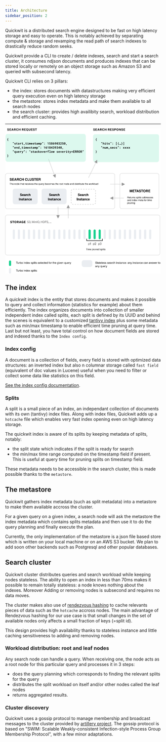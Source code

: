 ```yaml
---
title: Architecture
sidebar_position: 2
---
```


Quickwit is a distributed search engine designed to be fast on high latency storage and easy to operate. This is notably achieved by separating compute & storage and revamping the read path of search indexes to drastically reduce random seeks.

Quickwit provide a CLI to create / delete indexes, search and start a search cluster, it consumes ndjson documents and produces indexes that can be stored locally or remotely on an object storage such as Amazon S3 and queried with subsecond latency.

Quickwit CLI relies on 3 pillars:
- the index: stores documents with datastructures making very efficient query execution even on high latency storage
- the metastore: stores index metadata and make them available to all search nodes
- the search cluster: provides high availibity search, workload distribution and efficient caching.

[//]: # (Add space with '---' and align image for docusaurus)

---
<div style={{textAlign: 'center'}}>

![Quickwit Architecture](../assets/images/quickwit-architecture.svg)

</div>

## The index

A quickwit index is the entity that stores documents and makes it possible to query and collect information (statistics for example) about them efficiently.
The index organizes documents into collection of smaller independent index called splits, each split is defined by its UUID and behind the scenes is equivalent to a customized [tantivy index](https://github.com/tantivy-search/tantivy/blob/main/ARCHITECTURE.md#index-and-segments) plus some metadata such as min/max timestamp to enable efficient time pruning at query time.
Last but not least, you have total control on how document fields are stored and indexed thanks to the `Index config`.

### Index config

A document is a collection of fields, every field is stored with optimized data structures: an inverted index but also n columnar storage called `fast field` (equivalent of doc values in Lucene) useful when you need to filter or collect some data like statistics on this field.

[See the index config documentation](../reference/index-config.md).


### Splits
A split is a small piece of an index, an independant collection of documents with its own (tantivy) index files. Along with index files, Quickwit adds up a `hotcache` file which enables very fast index opening even on high latency storage.

The quickwit index is aware of its splits by keeping metadata of splits, notably:
- the split state which indicates if the split is ready for search
- the min/max time range computed on the timestamp field if present. This is useful at query time for pruning splits on timestamp field.

These metadata needs to be accessible in the search cluster, this is made possible thanks to the `metastore`.


## The metastore
Quickwit gathers index metadata (such as split metadata) into a metastore to make them available accross the cluster.

For a given query on a given index, a search node will ask the metastore the index metadata which contains splits metadata and then use it to do the query planning and finally execute the plan.

Currently, the only implementation of the metastore is a json file based store which is written on your local machine or on an AWS S3 bucket. We plan to add soon other backends such as Postgresql and other popular databases.


## Search cluster
Quickwit cluster distributes queries and search workload while keeping nodes stateless.
The ability to open an index in less than 70ms makes it possible to remain totally stateless: a node knows nothing about the indexes. Moreover Adding or removing nodes is subsecond and requires no data moves.

The cluster makes also use of [rendezvous hashing](https://en.wikipedia.org/wiki/Rendezvous_hashing) to cache relevants pieces of data such as the `hotcache` accross nodes. The main advantage of Rendezvous hashing for our use case is that small changes in the set of available nodes only affects a small fraction of keys (=split id).

This design provides high availability thanks to stateless instance and little caching sensitiveness to adding and removing nodes.


### Workload distribution: root and leaf nodes

Any search node can handle a query. When receiving one, the node acts as a root node for this particular query and processes it in 3 steps:
- does the query planning which corresponds to finding the relevant splits for the query
- distributes the split workload on itself and/or other nodes called the leaf nodes
- returns aggregated results. 


### Cluster discovery

Quickwit uses a gossip protocol to manage membership and broadcast messages to the cluster provided by [artillery project](https://github.com/bastion-rs/artillery/). The gossip protocol is based on "SWIM: Scalable Weakly-consistent Infection-style Process Group Membership Protocol", with a few minor adaptations.




